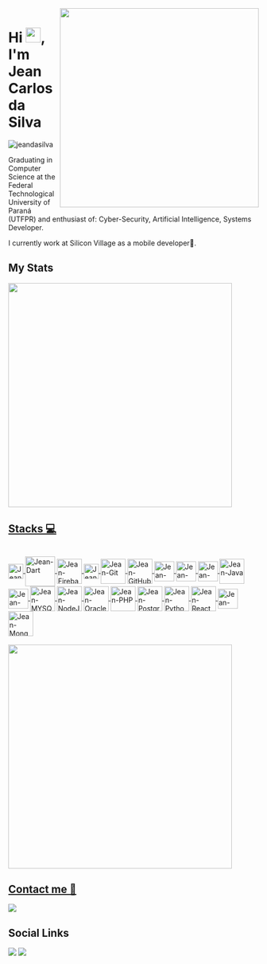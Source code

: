 
<img align="right" height="400em" src="https://raw.githubusercontent.com/gist/jeandasilva/894ab3f04cf3ff8e119da779b99410fd/raw/750f167703d8d49767eea92528b1456327038ed5/gitcard.svg"/>

<h1 align="left">Hi <img src="https://raw.githubusercontent.com/kaueMarques/kaueMarques/master/hi.gif" width="30px">, I'm Jean Carlos da Silva</h1>
<p align="left"> <img src="https://komarev.com/ghpvc/?username=jeandasilva" alt="jeandasilva" alt="Profile views" /> </p>

Graduating in Computer Science at the Federal Technological University of Paraná (UTFPR) and enthusiast of:  Cyber-Security, Artificial Intelligence, Systems Developer.

I currently work at Silicon Village as a mobile developer📱.

## My Stats

<div align="left">
  <a href="https://github.com/jeandasilva">
  <img width="450em" src= "https://github-readme-stats.vercel.app/api?username=jeandasilva&theme=vision-friendly-dark&include_all_commits=true&count_private=false&show_icons=true" />
</div>
  
## Stacks 💻
  <br/>
  <div text-align="justify">
    <img align="center" alt="Jean-Angular" height="30" widht="40" src="https://cdn.jsdelivr.net/gh/devicons/devicon/icons/angularjs/angularjs-original.svg"/>
    <img align="center" alt="Jean-Dart" height="60" widht="40" src="https://cdn.jsdelivr.net/gh/devicons/devicon/icons/dart/dart-original-wordmark.svg"/>
    <img align="center" alt="Jean-Firebase" height="50" widht="40" src="https://cdn.jsdelivr.net/gh/devicons/devicon/icons/firebase/firebase-plain-wordmark.svg"/>
    <img align="center" alt="Jean-Flutter" height="30" widht="40" src="https://cdn.jsdelivr.net/gh/devicons/devicon/icons/flutter/flutter-original.svg"/>
    <img align="center" alt="Jean-Git" height="50" widht="40" src="https://cdn.jsdelivr.net/gh/devicons/devicon/icons/git/git-original-wordmark.svg"/>
    <img align="center" alt="Jean-GitHub" height="50" widht="40"src="https://cdn.jsdelivr.net/gh/devicons/devicon/icons/github/github-original-wordmark.svg" />
    <img align="center" alt="Jean-HTML5" height="40" widht="40" src="https://cdn.jsdelivr.net/gh/devicons/devicon/icons/html5/html5-original-wordmark.svg"/>
    <img align="center" alt="Jean-CSS3" height="40" widht="40" src="https://cdn.jsdelivr.net/gh/devicons/devicon/icons/css3/css3-original-wordmark.svg"/>
    <img align="center" alt="Jean-Bitbucket" height="40" widht="40" src="https://cdn.jsdelivr.net/gh/devicons/devicon/icons/bitbucket/bitbucket-original-wordmark.svg" />
    <img align="center" alt="Jean-Java" height="50" widht="40" src="https://cdn.jsdelivr.net/gh/devicons/devicon/icons/java/java-original-wordmark.svg"/>
    <img align="center" alt="Jean-JavaScript" height="40" widht="40" src="https://cdn.jsdelivr.net/gh/devicons/devicon/icons/javascript/javascript-original.svg"/>
    <img align="center" alt="Jean-MYSQL" height="50" widht="40" src="https://cdn.jsdelivr.net/gh/devicons/devicon/icons/mysql/mysql-original-wordmark.svg"/>
    <img align="center" alt="Jean-NodeJS" height="50" widht="40" src="https://cdn.jsdelivr.net/gh/devicons/devicon/icons/nodejs/nodejs-plain-wordmark.svg"/>
    <img align="center" alt="Jean-Oracle" height="50" widht="40" src="https://cdn.jsdelivr.net/gh/devicons/devicon/icons/oracle/oracle-original.svg"/>
    <img align="center" alt="Jean-PHP" height="50" widht="40" src="https://cdn.jsdelivr.net/gh/devicons/devicon/icons/php/php-plain.svg"/>
    <img align="center" alt="Jean-Postgresql" height="50" widht="40" src="https://cdn.jsdelivr.net/gh/devicons/devicon/icons/postgresql/postgresql-original.svg"/>
    <img align="center" alt="Jean-Python" height="50" widht="40" src="https://cdn.jsdelivr.net/gh/devicons/devicon/icons/python/python-plain-wordmark.svg"/>
    <img align="center" alt="Jean-React" height="50" widht="40" src="https://cdn.jsdelivr.net/gh/devicons/devicon/icons/react/react-original-wordmark.svg"/>
    <img align="center" alt="Jean-TypeScript" height="40" widht="40" src="https://cdn.jsdelivr.net/gh/devicons/devicon/icons/typescript/typescript-original.svg"/>
<img align="center" alt="Jean-MongoDB" height="50" widht="40" src="https://cdn.jsdelivr.net/gh/devicons/devicon/icons/mongodb/mongodb-original-wordmark.svg"/>

    
  </div>
  
   <br/>
  
  <div align="left">
    <a href="https://github.com/jeandasilva">
    <img width="450em" src= "https://github-readme-stats.vercel.app/api/top-langs/?username=jeandasilva&theme=vision-friendly-dark&layout=compact&langs_count=50" />
  </div>
  
  ## Contact me 📧
 <a href = "mailto:jeands203@gmail.com"><img src="https://img.shields.io/badge/-Gmail-%23333?style=for-the-badge&logo=gmail&logoColor=white" target="_blank"></a>
<div> 
  
  ## Social Links
  <a href="https://www.instagram.com/jeancs203/" target="_blank"><img src="https://img.shields.io/badge/-Instagram-%23E4405F?style=for-the-badge&logo=instagram&logoColor=white" target="_blank"></a>
  <a href="https://www.linkedin.com/in/jean-carlos-da-silva-a7257312a/" target="_blank"><img src="https://img.shields.io/badge/-LinkedIn-%230077B5?style=for-the-badge&logo=linkedin&logoColor=white" target="_blank"></a>
</div>
